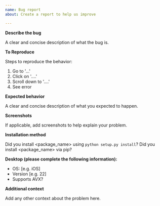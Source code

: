 ```yaml
---
name: Bug report
about: Create a report to help us improve

---
```


**Describe the bug**

A clear and concise description of what the bug is.

**To Reproduce**

Steps to reproduce the behavior:
1. Go to '...'
2. Click on '....'
3. Scroll down to '....'
4. See error

**Expected behavior**

A clear and concise description of what you expected to happen.

**Screenshots**

If applicable, add screenshots to help explain your problem.

**Installation method**

Did you install <package_name> using `python setup.py install`?
Did you install <package_name> via pip?

**Desktop (please complete the following information):**
 - OS: [e.g. iOS]
 - Version [e.g. 22]
 - Supports AVX?

**Additional context**

Add any other context about the problem here.

